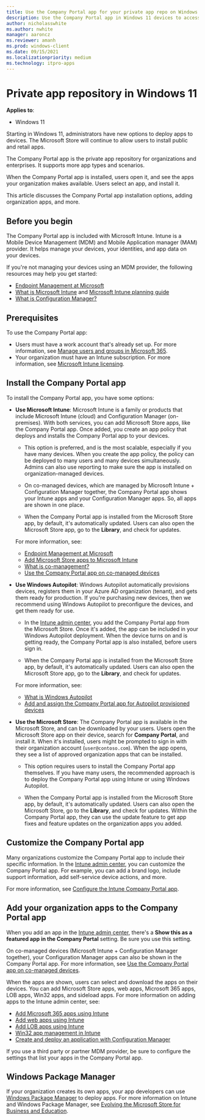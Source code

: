 ```yaml
---
title: Use the Company Portal app for your private app repo on Windows 11 devices | Microsoft Docs
description: Use the Company Portal app in Windows 11 devices to access the private app repository for your organization or company apps. Add apps to an MDM/MAM provider, and deploy the apps to Windows devices using policies. The Company Portal app replaces Microsoft Store for Business private store on Windows 11 devices.
author: nicholasswhite
ms.author: nwhite
manager: aaroncz
ms.reviewer: amanh
ms.prod: windows-client
ms.date: 09/15/2021
ms.localizationpriority: medium
ms.technology: itpro-apps
---
```


# Private app repository in Windows 11

**Applies to**:

- Windows 11

Starting in Windows 11, administrators have new options to deploy apps to devices. The Microsoft Store will continue to allow users to install public and retail apps.

The Company Portal app is the private app repository for organizations and enterprises. It supports more app types and scenarios.

When the Company Portal app is installed, users open it, and see the apps your organization makes available. Users select an app, and install it.

This article discusses the Company Portal app installation options, adding organization apps, and more.

## Before you begin

The Company Portal app is included with Microsoft Intune. Intune is a Mobile Device Management (MDM) and Mobile Application manager (MAM) provider. It helps manage your devices, your identities, and app data on your devices.

If you're not managing your devices using an MDM provider, the following resources may help you get started:

- [Endpoint Management at Microsoft](/mem/endpoint-manager-overview)
- [What is Microsoft Intune](/mem/intune/fundamentals/what-is-intune) and [Microsoft Intune planning guide](/mem/intune/fundamentals/intune-planning-guide)
- [What is Configuration Manager?](/mem/configmgr/core/understand/introduction)

## Prerequisites

To use the Company Portal app:

- Users must have a work account that's already set up. For more information, see [Manage users and groups in Microsoft 365](/microsoft-365/admin/add-users).
- Your organization must have an Intune subscription. For more information, see [Microsoft Intune licensing](/mem/intune/fundamentals/licenses).

## Install the Company Portal app

To install the Company Portal app, you have some options:

- **Use Microsoft Intune**: Microsoft Intune is a family or products that include Microsoft Intune (cloud) and Configuration Manager (on-premises). With both services, you can add Microsoft Store apps, like the Company Portal app. Once added, you create an app policy that deploys and installs the Company Portal app to your devices.

  - This option is preferred, and is the most scalable, especially if you have many devices. When you create the app policy, the policy can be deployed to many users and many devices simultaneously. Admins can also use reporting to make sure the app is installed on organization-managed devices.

  - On co-managed devices, which are managed by Microsoft Intune + Configuration Manager together, the Company Portal app shows your Intune apps and your Configuration Manager apps. So, all apps are shown in one place.

  - When the Company Portal app is installed from the Microsoft Store app, by default, it's automatically updated. Users can also open the Microsoft Store app, go to the **Library**, and check for updates.

  For more information, see:
  
  - [Endpoint Management at Microsoft](/mem/endpoint-manager-overview)
  - [Add Microsoft Store apps to Microsoft Intune](/mem/intune/apps/store-apps-windows)
  - [What is co-management?](/mem/configmgr/comanage/overview)
  - [Use the Company Portal app on co-managed devices](/mem/configmgr/comanage/company-portal)

- **Use Windows Autopilot**: Windows Autopilot automatically provisions devices, registers them in your Azure AD organization (tenant), and gets them ready for production. If you're purchasing new devices, then we recommend using Windows Autopilot to preconfigure the devices, and get them ready for use.

  - In the [Intune admin center](https://go.microsoft.com/fwlink/?linkid=2109431), you add the Company Portal app from the Microsoft Store. Once it's added, the app can be included in your Windows Autopilot deployment. When the device turns on and is getting ready, the Company Portal app is also installed, before users sign in.

  - When the Company Portal app is installed from the Microsoft Store app, by default, it's automatically updated. Users can also open the Microsoft Store app, go to the **Library**, and check for updates.

  For more information, see:
  
  - [What is Windows Autopilot](/mem/autopilot/windows-autopilot)
  - [Add and assign the Company Portal app for Autopilot provisioned devices](/mem/intune/apps/store-apps-company-portal-autopilot)

- **Use the Microsoft Store**: The Company Portal app is available in the Microsoft Store, and can be downloaded by your users. Users open the Microsoft Store app on their device, search for **Company Portal**, and install it. When it's installed, users might be prompted to sign in with their organization account (`user@contoso.com`). When the app opens, they see a list of approved organization apps that can be installed.

  - This option requires users to install the Company Portal app themselves. If you have many users, the recommended approach is to deploy the Company Portal app using Intune or using Windows Autopilot.

  - When the Company Portal app is installed from the Microsoft Store app, by default, it's automatically updated. Users can also open the Microsoft Store, go to the **Library**, and check for updates. Within the Company Portal app, they can use the update feature to get app fixes and feature updates on the organization apps you added.

## Customize the Company Portal app

Many organizations customize the Company Portal app to include their specific information. In the [Intune admin center](https://go.microsoft.com/fwlink/?linkid=2109431), you can customize the Company Portal app. For example, you can add a brand logo, include support information, add self-service device actions, and more.

For more information, see [Configure the Intune Company Portal app](/mem/intune/apps/company-portal-app).

## Add your organization apps to the Company Portal app

When you add an app in the [Intune admin center](https://go.microsoft.com/fwlink/?linkid=2109431), there's a **Show this as a featured app in the Company Portal** setting. Be sure you use this setting.

On co-managed devices (Microsoft Intune + Configuration Manager together), your Configuration Manager apps can also be shown in the Company Portal app. For more information, see [Use the Company Portal app on co-managed devices](/mem/configmgr/comanage/company-portal).

When the apps are shown, users can select and download the apps on their devices. You can add Microsoft Store apps, web apps, Microsoft 365 apps, LOB apps, Win32 apps, and sideload apps. For more information on adding apps to the Intune admin center, see:

- [Add Microsoft 365 apps using Intune](/mem/intune/apps/apps-add-office365)
- [Add web apps using Intune](/mem/intune/apps/web-app)
- [Add LOB apps using Intune](/mem/intune/apps/lob-apps-windows)
- [Win32 app management in Intune](/mem/intune/apps/apps-win32-app-management)
- [Create and deploy an application with Configuration Manager](/mem/configmgr/apps/get-started/create-and-deploy-an-application)

If you use a third party or partner MDM provider, be sure to configure the settings that list your apps in the Company Portal app.

## Windows Package Manager

If your organization creates its own apps, your app developers can use [Windows Package Manager](/windows/package-manager/) to deploy apps. For more information on Intune and Windows Package Manager, see [Evolving the Microsoft Store for Business and Education](https://techcommunity.microsoft.com/t5/windows-it-pro-blog/evolving-the-microsoft-store-for-business-and-education/ba-p/2569423).
